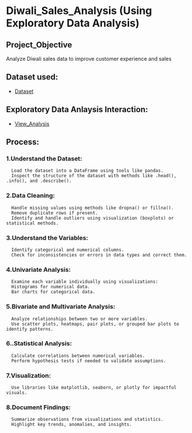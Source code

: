 # Diwali_Sales_Analysis (Using Exploratory Data Analysis)

## Project_Objective
Analyze Diwali sales data to improve customer experience and sales

## Dataset used:
- <a href="https://github.com/Bharti1004/Diwali-Sales-Analysis/blob/main/Diwali%20Sales%20Data.csv">Dataset</a>

## Exploratory Data Anlaysis Interaction:
- <a href="https://github.com/Bharti1004/Diwali-Sales-Analysis/blob/main/Diwali_Sales_Analysis.ipynb">View_Analysis</a>

## Process:
### 1.Understand the Dataset:
      Load the dataset into a DataFrame using tools like pandas.
      Inspect the structure of the dataset with methods like .head(), .info(), and .describe().
### 2.Data Cleaning:
      Handle missing values using methods like dropna() or fillna().
      Remove duplicate rows if present.
      Identify and handle outliers using visualization (boxplots) or statistical methods.
### 3.Understand the Variables:
      Identify categorical and numerical columns.
      Check for inconsistencies or errors in data types and correct them.
### 4.Univariate Analysis:
      Examine each variable individually using visualizations:
      Histograms for numerical data.
      Bar charts for categorical data.
### 5.Bivariate and Multivariate Analysis:
      Analyze relationships between two or more variables.
      Use scatter plots, heatmaps, pair plots, or grouped bar plots to identify patterns.
### 6..Statistical Analysis:
      Calculate correlations between numerical variables.
      Perform hypothesis tests if needed to validate assumptions.
### 7.Visualization:
      Use libraries like matplotlib, seaborn, or plotly for impactful visuals.
### 8.Document Findings:
      Summarize observations from visualizations and statistics.
      Highlight key trends, anomalies, and insights.

